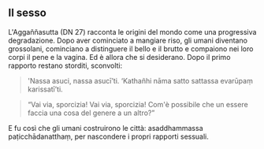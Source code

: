 ## Il sesso

L'Aggaññasutta (DN 27) racconta le origini del mondo come una progressiva degradazione.  Dopo aver cominciato a mangiare riso, gli umani diventano grossolani, cominciano a distinguere il bello e il brutto e compaiono nei loro corpi il pene e la vagina. Ed è allora che si desiderano. Dopo il primo rapporto restano storditi, sconvolti:

>'Nassa asuci, nassa asucī’ti.
>‘Kathañhi nāma satto sattassa evarūpaṃ karissatī’ti.

>“Vai via, sporcizia! Vai via, sporcizia!
>Com'è possibile che un essere faccia una cosa del genere a un altro?”

E fu così che gli umani costruirono le città: asaddhammassa paṭicchādanatthaṃ, per nascondere i propri rapporti sessuali.
